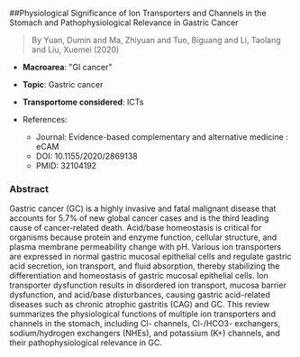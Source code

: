 ##Physiological Significance of Ion Transporters and Channels in the Stomach and Pathophysiological Relevance in Gastric Cancer

> By Yuan, Dumin and Ma, Zhiyuan and Tuo, Biguang and Li, Taolang and Liu, Xuemei (2020)

- **Macroarea**: "GI cancer"
- **Topic**: Gastric cancer
- **Transportome considered**: ICTs

- References:
  - Journal: Evidence-based complementary and alternative medicine : eCAM
  - DOI: 10.1155/2020/2869138
  - PMID: 32104192

### Abstract

Gastric cancer (GC) is a highly invasive and fatal malignant disease that accounts for 5.7% of new global cancer cases and is the third leading cause of cancer-related death. Acid/base homeostasis is critical for organisms because protein and enzyme function, cellular structure, and plasma membrane permeability change with pH. Various ion transporters are expressed in normal gastric mucosal epithelial cells and regulate gastric acid secretion, ion transport, and fluid absorption, thereby stabilizing the differentiation and homeostasis of gastric mucosal epithelial cells. Ion transporter dysfunction results in disordered ion transport, mucosa barrier dysfunction, and acid/base disturbances, causing gastric acid-related diseases such as chronic atrophic gastritis (CAG) and GC. This review summarizes the physiological functions of multiple ion transporters and channels in the stomach, including Cl- channels, Cl-/HCO3- exchangers, sodium/hydrogen exchangers (NHEs), and potassium (K+) channels, and their pathophysiological relevance in GC.
